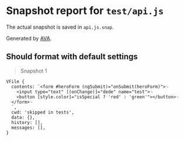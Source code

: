 # Snapshot report for `test/api.js`

The actual snapshot is saved in `api.js.snap`.

Generated by [AVA](https://ava.li).

## Should format with default settings

> Snapshot 1

    VFile {
      contents: `<form #heroForm (ngSubmit)="onSubmit(heroForm)">␊
        <input type="text" [(onChange)]="dede" name="test">␊
        <button [style.color]="isSpecial ? 'red' : 'green'"></button>␊
      </form>␊
      `,
      cwd: 'skipped in tests',
      data: {},
      history: [],
      messages: [],
    }
